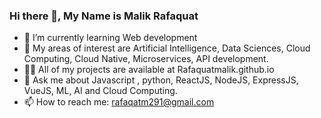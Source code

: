 ### Hi there 👋, **My Name is Malik Rafaquat**

- 🌱 I’m currently learning Web development
- 📙 My areas of interest are Artificial Intelligence, Data Sciences, Cloud Computing, Cloud Native, Microservices, API development.
- 👨‍💻 All of my projects are available at Rafaquatmalik.github.io
- 💬 Ask me about Javascript , python, ReactJS, NodeJS, ExpressJS, VueJS,  ML, AI and Cloud Computing.
- 📫 How to reach me: rafaqatm291@gmail.com




